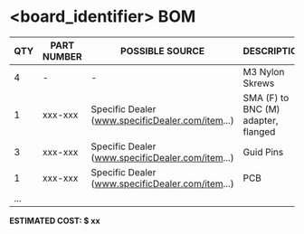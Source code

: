 # \<board_identifier> BOM

| QTY | PART NUMBER | POSSIBLE SOURCE | DESCRIPTION
|-----|-------------|--------|------------
| 4 | - | - | M3 Nylon Skrews
| 1 | xxx-xxx | Specific Dealer (www.specificDealer.com/item...) | SMA (F) to BNC (M) adapter, flanged
| 3 | xxx-xxx | Specific Dealer (www.specificDealer.com/item...) | Guid Pins
| 1 | xxx-xxx | Specific Dealer (www.specificDealer.com/item...) | PCB
| ...

**ESTIMATED COST: $ xx**